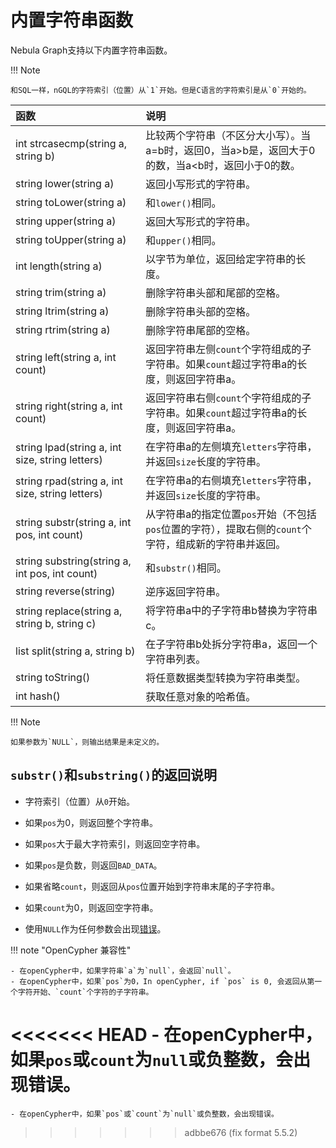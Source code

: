 # 内置字符串函数

Nebula Graph支持以下内置字符串函数。

!!! Note

    和SQL一样，nGQL的字符索引（位置）从`1`开始。但是C语言的字符索引是从`0`开始的。

|函数| 说明 |
|:----  |:---- |
|int strcasecmp(string a, string b) | 比较两个字符串（不区分大小写）。当a=b时，返回0，当a>b是，返回大于0的数，当a<b时，返回小于0的数。 |
|string lower(string a) | 返回小写形式的字符串。 |
|string toLower(string a) | 和`lower()`相同。 |
|string upper(string a) | 返回大写形式的字符串。 |
|string toUpper(string a) | 和`upper()`相同。 |
|int length(string a) | 以字节为单位，返回给定字符串的长度。 |
|string trim(string a) | 删除字符串头部和尾部的空格。 |
|string ltrim(string a) | 删除字符串头部的空格。 |
|string rtrim(string a) | 删除字符串尾部的空格。 |
|string left(string a, int count) | 返回字符串左侧`count`个字符组成的子字符串。如果`count`超过字符串a的长度，则返回字符串a。 |
|string right(string a, int count) | 返回字符串右侧`count`个字符组成的子字符串。如果`count`超过字符串a的长度，则返回字符串a。 |
|string lpad(string a, int size, string letters) | 在字符串a的左侧填充`letters`字符串，并返回`size`长度的字符串。|
|string rpad(string a, int size, string letters)| 在字符串a的右侧填充`letters`字符串，并返回`size`长度的字符串。  |
|string substr(string a, int pos, int count) |  从字符串a的指定位置`pos`开始（不包括`pos`位置的字符），提取右侧的`count`个字符，组成新的字符串并返回。|
|string substring(string a, int pos, int count) | 和`substr()`相同。 |
|string reverse(string) | 逆序返回字符串。|
|string replace(string a, string b, string c) | 将字符串a中的子字符串b替换为字符串c。|
|list split(string a, string b) | 在子字符串b处拆分字符串a，返回一个字符串列表。|
|string toString() | 将任意数据类型转换为字符串类型。|
|int hash() | 获取任意对象的哈希值。 |

!!! Note

    如果参数为`NULL`，则输出结果是未定义的。

## `substr()`和`substring()`的返回说明

- 字符索引（位置）从`0`开始。

- 如果`pos`为0，则返回整个字符串。

- 如果`pos`大于最大字符索引，则返回空字符串。

- 如果`pos`是负数，则返回`BAD_DATA`。

- 如果省略`count`，则返回从`pos`位置开始到字符串末尾的子字符串。

- 如果`count`为0，则返回空字符串。

- 使用`NULL`作为任何参数会出现[错误](https://github.com/vesoft-inc/nebula-graph/issues/878)。

!!! note "OpenCypher 兼容性"

    - 在openCypher中，如果字符串`a`为`null`，会返回`null`。
    - 在openCypher中，如果`pos`为0，In openCypher, if `pos` is 0, 会返回从第一个字符开始、`count`个字符的子字符串。
<<<<<<< HEAD
    - 在openCypher中，如果`pos`或`count`为`null`或负整数，会出现错误。
=======
    - 在openCypher中，如果`pos`或`count`为`null`或负整数，会出现错误。
>>>>>>> adbbe676 (fix format 5.5.2)
